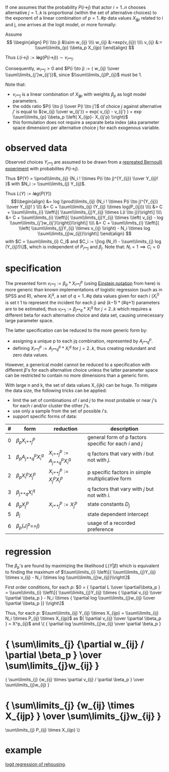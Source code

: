 If one assumes that the probability *P*(*i*→*j*) that actor *i* = 1..*n*
chooses alternative *j* = 1..*k* is proportional (within the set of
alternative choices) to the exponent of a linear combination of
*p* = 1..\#*p* data values *X*<sub>*i**j**p*</sub> related to i and j,
one arrives at the logit model, or more formally:

Assume $$ \\begin{align} P(i \\to j) &\\sim w_{ij} \\\\ w_{ij}
&:=exp(v_{ij}) \\\\ v_{ij} &:= \\sum\\limits_{p} \\beta_p X_{ijp}
\\end{align} $$

Thus *L*(*i*→*j*) := *l**o**g*(*P*(*i*→*j*)) ∼ *v*<sub>*i**j*</sub>.

Consequently, *w*<sub>*i**j*</sub> \> 0 and
$P(i \\to j) := { w_{ij} \\over \\sum\\limits_{j'}w_{ij'}}$, since
$\\sum\\limits_{j}P_{ij}$ must be 1.

Note that:

-   *v*<sub>*i**j*</sub> is a linear combination of
    *X*<sub>*i**j**p*</sub> with weights *β*<sub>*p*</sub> as logit
    model parameters.
-   the odds ratio $P(i \\to j) \\over  P(i \\to j')$ of choice *j*
    against alternative *j*′ is equal to
    ${w_{ij} \\over w_{ij'}} = exp( v_{ij} - v_{ij'} ) = exp \\sum\\limits_{p} \\beta_p \\left( X_{ijp}- X_{ij'p} \\right)$
-   this formulation does not require a separate beta index (aka
    parameter space dimension) per alternative choice j for each
    exogenous variable.

# observed data

Observed choices *Y*<sub>*i**j*</sub> are assumed to be drawn from a
[repreated Bernoulli
experiment](http://en.wikipedia.org/wiki/Bernoulli_trial) with
probabilites *P*(*i*→*j*).

Thus
$P(Y) = \\prod\\limits_{ij} {N_i ! \\times P(i \\to j)^{Y_{ij}} \\over Y_{ij}! }$
with $N_i := \\sum\\limits_{j} Y_{ij}$.

Thus *L*(*Y*) := *l**o**g*(*P*(*Y*)) $$\\begin{align} &= log
\\prod\\limits_{ij} {N_i ! \\times P(i \\to j)^{Y_{ij}} \\over
Y_{ij}! } \\\\ &= C + \\sum\\limits_{ij} (Y_{ij} \\times
log(P_{ij})) \\\\ &= C + \\sum\\limits_{i} \\left\[{
\\sum\\limits_{j}Y_{ij} \\times L(i \\to j)}\\right\] \\\\ &= C +
\\sum\\limits_{i} \\left\[{ \\sum\\limits_{j}Y_{ij} \\times \\left(
v_{ij} - log \\sum\\limits_{j'}w_{ij'}\\right)}\\right\] \\\\ &= C +
\\sum\\limits_{i} \\left\[{ \\left( \\sum\\limits_{j}Y_{ij} \\times
v_{ij} \\right) - N_i \\times log \\sum\\limits_{j}w_{ij}}\\right\]
\\end{align} $$ with $C = \\sum\\limits_{i} C_i$ and
$C_i := \[log (N_i!) - \\sum\\limits_{j} log (Y_{ij}!)\]$, which is
independent of *P*<sub>*i**j*</sub> and *β*<sub>*j*</sub>. Note that:
*N*<sub>*i*</sub> = 1 ⟹ *C*<sub>*i*</sub> = 0

# specification

The presented form
*v*<sub>*i**j*</sub> := *β*<sub>*p*</sub> \* *X*<sub>*i**j*</sub><sup>*p*</sup>
(using [Einstein
notation](http://en.wikipedia.org/wiki/Einstein_notation) from here) is
more generic than known implementations of logistic regression (such as
in SPSS and R), where *X*<sub>*i*</sub><sup>*q*</sup>, a set of
*q* = 1..\#*q* data values given for each *i*
(*X*<sub>*i*</sub><sup>0</sup> is set t 1 to represent the incident for
each j) and (*k*−1) \* (\#*q*+1) parameters are to be estimated, thus
*v*<sub>*i**j*</sub> := *β*<sub>*j**q*</sub> \* *X*<sub>*i*</sub><sup>*q*</sup>
for *j* = 2..*k* which requires a different beta for each alternative
choice and data set, causing unnecessary large parameter space.

The latter specification can be reduced to the more generic form by:

-   assigning a unique p to each jq combination, represented by
    *A*<sub>*j**q*</sub><sup>*p*</sup>.
-   defining
    *X*<sub>*i**j*</sub><sup>*p*</sup> := *A*<sub>*j**q*</sub><sup>*p*</sup> \* *X*<sub>*i*</sub><sup>*q*</sup>
    for *j* = 2..*k*, thus creating redundant and zero data values.

However, a generical model cannot be reduced to a specification with
different *β*'s for each alternative choice unless the latter parameter
space can be restricted to contain no more dimensions than a generic
form.

With large n and k, the set of data values X_{ijk} can be huge. To
mitigate the data size, the following tricks can be applied:

-   limit the set of combinations of *i* and *j* to the most probable or
    near *j*'s for each *i* and/or cluster the other *j*'s.
-   use only a sample from the set of possible *i*'s.
-   support specific forms of data:

| \#  | form                                                                               | reduction                                                                                               | description                                             |
|-----|------------------------------------------------------------------------------------|---------------------------------------------------------------------------------------------------------|---------------------------------------------------------|
| 0   | *β*<sub>*p*</sub>*X*<sub>*i**j*</sub><sup>*p*</sup>                                |                                                                                                         | general form of p factors specific for each *i* and *j* |
| 1   | *β*<sub>*p*</sub>*A*<sub>*j**q*</sub><sup>*p*</sup>*X*<sub>*i*</sub><sup>*q*</sup> | *X*<sub>*i**j*</sub><sup>*p*</sup> := *A*<sub>*j**q*</sub><sup>*p*</sup>*X*<sub>*i*</sub><sup>*q*</sup> | q factors that vary with *i* but not with *j*.          |
| 2   | *β*<sub>*p*</sub>*X*<sub>*i*</sub><sup>*p*</sup>*X*<sub>*j*</sub><sup>*p*</sup>    | *X*<sub>*i**j*</sub><sup>*p*</sup> := *X*<sub>*j*</sub><sup>*p*</sup>*X*<sub>*i*</sub><sup>*p*</sup>    | p specific factors in simple multiplicative form        |
| 3   | *β*<sub>*j**q*</sub>*X*<sub>*i*</sub><sup>*q*</sup>                                |                                                                                                         | q factors that vary with *j* but not with *i*.          |
| 4   | *β*<sub>*p*</sub>*X*<sub>*j*</sub><sup>*p*</sup>                                   | *X*<sub>*i**j*</sub><sup>*p*</sup> := *X*<sub>*j*</sub><sup>*p*</sup>                                   | state constants *D*<sub>*j*</sub>                       |
| 5   | *β*<sub>*j*</sub>                                                                  |                                                                                                         | state dependent intercept                               |
| 6   | *β*<sub>*p*</sub>(*J*<sub>*i*</sub><sup>*p*</sup>==*j*)                            |                                                                                                         | usage of a recorded preference                          |

# regression

The *β*<sub>*p*</sub>'s are found by maximizing the likelihood
*L*(*Y*\|*β*) which is equivalent to finding the maximum of
$\\sum\\limits_{i} \\left\[{ \\sum\\limits_{j}Y_{ij} \\times v_{ij} - N_i \\times log \\sum\\limits_{j}w_{ij}}\\right\]$

First order conditions, for each *p*:
$0 = { \\partial L \\over \\partial\\beta_p } =  \\sum\\limits_{i} \\left\[{ \\sum\\limits_{j}Y_{ij} \\times { \\partial v_{ij} \\over \\partial \\beta_p } - N_i \\times { \\partial log \\sum\\limits_{j}w_{ij} \\over \\partial \\beta_p }} \\right\]$

Thus, for each *p*:
$\\sum\\limits_{ij} Y_{ij} \\times X_{ijp} = \\sum\\limits_{ij} N_i \\times P_{ij} \\times X_{ijp}$
as ${ \\partial v_{ij} \\over \\partial \\beta_p } = X^p_{ij}$ and \\(
{ \\partial log \\sum\\limits_{j}w_{ij} \\over \\partial \\beta_p }

# { \\sum\\limits_{j} {\\partial w_{ij} / \\partial \\beta_p } \\over \\sum\\limits_{j}w_{ij} }

{ \\sum\\limits_{j} {w_{ij} \\times \\partial v_{ij} / \\partial
\\beta_p } \\over \\sum\\limits_{j}w_{ij} }

# { \\sum\\limits_{j} {w_{ij} \\times X_{ijp} } \\over \\sum\\limits_{j}w_{ij} }

\\sum\\limits_{j} P_{ij} \\times X_{ijp} \\)

# example

[logit regression of
rehousing](logit_regression_of_rehousing "wikilink").